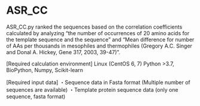 # ASR_CC
ASR_CC.py ranked the sequences based on the correlation coefficients calculated by analyzing “the number of occurrences of 20 amino acids for the template sequence and the sequence” and “Mean difference for number of AAs per thousands in mesophiles and thermophiles (Gregory A.C. Singer and Donal A. Hickey, Gene 317, 2003, 39-47)”.

[Required calculation environment]
Linux (CentOS 6, 7)
Python >3.7, BioPython, Numpy, Scikit-learn

[Required input data]
・Sequence data in Fasta format (Multiple number of sequences are available)
・Template protein sequence data (only one sequence, fasta format)
